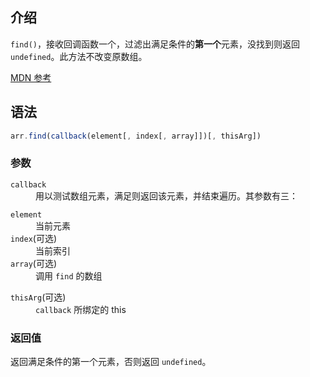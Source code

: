 ## 介绍

`find()`，接收回调函数一个，过滤出满足条件的**第一个**元素，没找到则返回 `undefined`。此方法不改变原数组。

[MDN 参考](https://developer.mozilla.org/zh-CN/docs/Web/JavaScript/Reference/Global_Objects/Array/find)

## 语法

```js
arr.find(callback(element[, index[, array]])[, thisArg])
```

### 参数

<dl>
  <dt><code>callback</code></dt>
  <dd>用以测试数组元素，满足则返回该元素，并结束遍历。其参数有三：</dd>
  <dl>
    <dt><code>element</code></dt>
    <dd>当前元素</dd>
    <dt><code>index</code>(可选)</dt>
    <dd>当前索引</dd>
    <dt><code>array</code>(可选)</dt>
    <dd>调用 <code>find</code> 的数组</dd>
  </dl>
  <dt><code>thisArg</code>(可选)</dt>
  <dd><code>callback</code> 所绑定的 this</dd>
</dl>

### 返回值

返回满足条件的第一个元素，否则返回 `undefined`。
